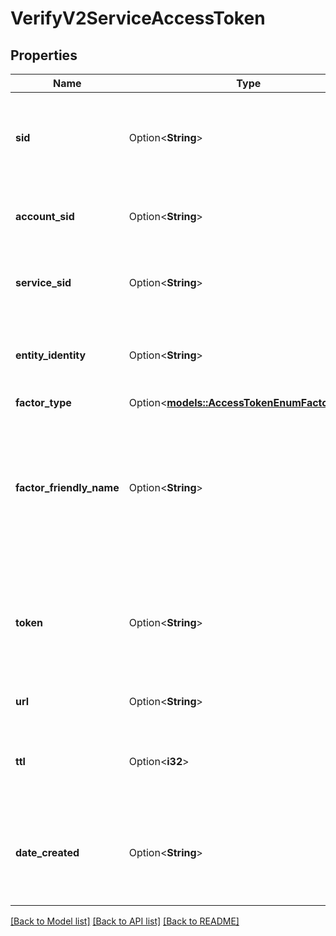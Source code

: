 # VerifyV2ServiceAccessToken

## Properties

Name | Type | Description | Notes
------------ | ------------- | ------------- | -------------
**sid** | Option<**String**> | A 34 character string that uniquely identifies this Access Token. | [optional]
**account_sid** | Option<**String**> | The unique SID identifier of the Account. | [optional]
**service_sid** | Option<**String**> | The unique SID identifier of the Verify Service. | [optional]
**entity_identity** | Option<**String**> | The unique external identifier for the Entity of the Service. | [optional]
**factor_type** | Option<[**models::AccessTokenEnumFactorTypes**](access_token_enum_factor_types.md)> |  | [optional]
**factor_friendly_name** | Option<**String**> | A human readable description of this factor, up to 64 characters. For a push factor, this can be the device's name. | [optional]
**token** | Option<**String**> | The access token generated for enrollment, this is an encrypted json web token. | [optional]
**url** | Option<**String**> | The URL of this resource. | [optional]
**ttl** | Option<**i32**> | How long, in seconds, the access token is valid. Max: 5 minutes | [optional][default to 0]
**date_created** | Option<**String**> | The date that this access token was created, given in [ISO 8601](https://en.wikipedia.org/wiki/ISO_8601) format. | [optional]

[[Back to Model list]](../README.md#documentation-for-models) [[Back to API list]](../README.md#documentation-for-api-endpoints) [[Back to README]](../README.md)


